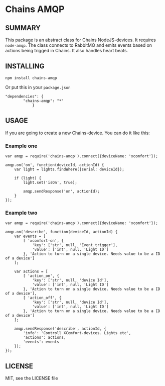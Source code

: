 Chains AMQP
===========

## SUMMARY

This package is an abstract class for Chains NodeJS-devices. It requires `node-amqp`. The class connects to RabbitMQ and emits events based on actions being trigged in Chains. It also handles heart beats.

## INSTALLING

    npm install chains-amqp

Or put this in your `package.json`

    "dependencies": {
            "chains-amqp": "*"
                }


## USAGE

If you are going to create a new Chains-device. You can do it like this:

### Example one
    var amqp = require('chains-amqp').connect({deviceName: 'xcomfort'});

    amqp.on('on', function(deviceId, actionId) {
        var light = lights.findWhere({serial: deviceId});
    
        if (light) {
            light.set('isOn', true);
    
            amqp.sendResponse('on', actionId);
        }
    });

### Example two
    var amqp = require('chains-amqp').connect({deviceName: 'xcomfort'});

    amqp.on('describe', function(deviceId, actionId) {
        var events = [
            [ 'xcomfort-on', {
                'key': ['str', null, 'Event trigger'],
                'value': ['int', null, 'Light ID']
            }, 'Action to turn on a single device. Needs value to be a ID of a device']
        ];
    
        var actions = [
            [ 'action_on', {
                'key': ['str', null, 'device Id'],
                'value': ['int', null, 'Light ID']
            }, 'Action to turn on a single device. Needs value to be a ID of a device'],
            [ 'action_off', {
                'key': ['str', null, 'device Id'],
                'value': ['int', null, 'Light ID']
            }, 'Action to turn on a single device. Needs value to be a ID of a device']
        ];
    
        amqp.sendResponse('describe', actionId, {
            'info': 'Controll XComfort-devices. Lights etc',
            'actions': actions,
            'events': events
        });
    });
    
## LICENSE

MIT, see the LICENSE file